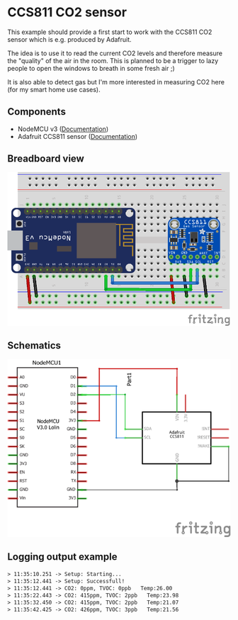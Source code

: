 # CCS811 CO2 sensor
This example should provide a first start to work with the CCS811 CO2 sensor which is e.g. produced by Adafruit.

The idea is to use it to read the current CO2 levels and therefore measure the "quality" of the air in the room. This is planned to be a trigger to lazy people to open the windows to breath in some fresh air ;)

It is also able to detect gas but I'm more interested in measuring CO2 here (for my smart home use cases).

## Components
* NodeMCU v3 ([Documentation](https://nodemcu.readthedocs.io/en/master/))
* Adafruit CCS811 sensor ([Documentation](https://www.adafruit.com/product/3566))
## Breadboard view
![breadboard](ccs811_bb.png)
## Schematics
![schematics](ccs811_schem.png)
## Logging output example
```
> 11:35:10.251 -> Setup: Starting...
> 11:35:12.441 -> Setup: Successfull!
> 11:35:12.441 -> CO2: 0ppm, TVOC: 0ppb   Temp:26.00
> 11:35:22.443 -> CO2: 415ppm, TVOC: 2ppb   Temp:23.98
> 11:35:32.450 -> CO2: 415ppm, TVOC: 2ppb   Temp:21.07
> 11:35:42.425 -> CO2: 426ppm, TVOC: 3ppb   Temp:21.56

```
